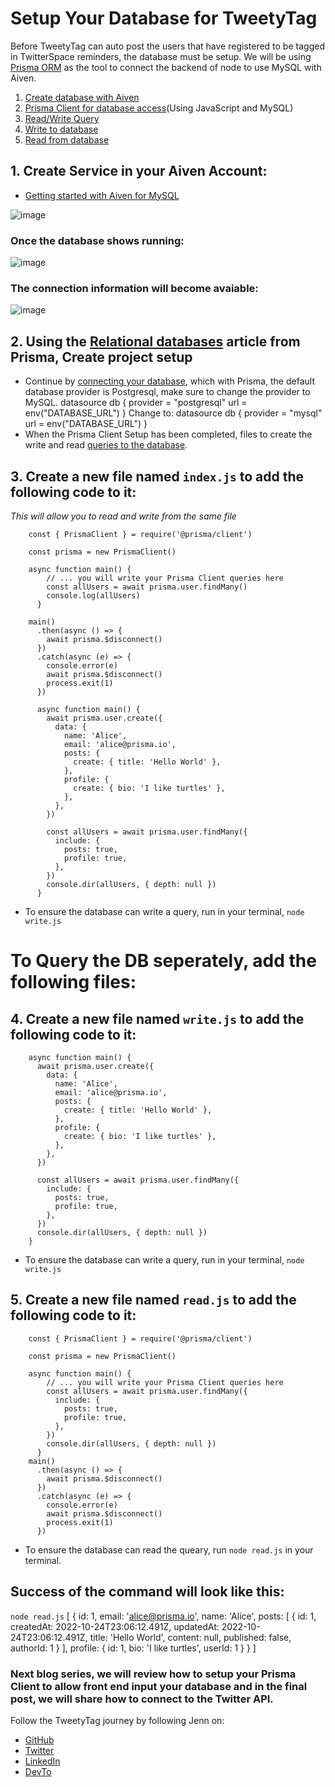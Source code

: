 # Setup Your Database for TweetyTag

Before TweetyTag can auto post the users that have registered to be tagged in TwitterSpace reminders, the database must be setup. We will be using [Prisma ORM](https://www.prisma.io/) as the tool to connect the backend of node to use MySQL with Aiven. 

1. [Create database with Aiven](https://github.com/jennjunod/aivenda/blob/main/README.md#1-create-service-in-your-aiven-account)
2. [Prisma Client for database access](https://github.com/jennjunod/aivenda/blob/main/README.md#2-using-the-relational-databases-article-from-prisma-create-project-setup)(Using JavaScript and MySQL)
3. [Read/Write Query](https://github.com/jennjunod/aivenda/blob/main/README.md#3-create-a-new-file-named-writejs-to-add-the-following-code-to-it)
4. [Write to database](https://github.com/jennjunod/aivenda/blob/main/README.md#3-create-a-new-file-named-writejs-to-add-the-following-code-to-it)
5. [Read from database](https://github.com/jennjunod/aivenda/blob/main/README.md#4-create-a-new-file-named-readjs-to-add-the-following-code-to-it)


## 1. Create Service in your Aiven Account:
* [Getting started with Aiven for MySQL](https://docs.aiven.io/docs/products/mysql/get-started.html#getting-started-with-aiven-for-mysql)

![image](https://user-images.githubusercontent.com/77285384/197628419-de00d95b-0503-42f2-bf8c-949b2ff51963.png)


### Once the database shows running:

![image](https://user-images.githubusercontent.com/77285384/197630786-571055ce-43c0-427e-b6f3-62b31eeefe45.png)


### The connection information will become avaiable:

![image](https://user-images.githubusercontent.com/77285384/197631205-0848f9f7-5052-4f8c-b26f-7111f63b5387.png)


## 2. Using the [Relational databases](https://www.prisma.io/docs/getting-started/setup-prisma/start-from-scratch/relational-databases-node-mysql) article from Prisma, Create project setup
* Continue by [connecting your database](https://www.prisma.io/docs/getting-started/setup-prisma/start-from-scratch/relational-databases/connect-your-database-node-mysql), which with Prisma, the default database provider is Postgresql, make sure to change the provider to MySQL.
    datasource db {
      provider = "postgresql"
      url      = env("DATABASE_URL")
    }
Change to: 
    datasource db {
      provider = "mysql"
      url      = env("DATABASE_URL")
    }
* When the Prisma Client Setup has been completed, files to create the write and read [queries to the database](https://www.prisma.io/docs/getting-started/setup-prisma/start-from-scratch/relational-databases/querying-the-database-node-mysql). 


## 3. Create a new file named `index.js` to add the following code to it:
*This will allow you to read and write from the same file*

        const { PrismaClient } = require('@prisma/client')

        const prisma = new PrismaClient()

        async function main() {
            // ... you will write your Prisma Client queries here
            const allUsers = await prisma.user.findMany()
            console.log(allUsers)
          }

        main()
          .then(async () => {
            await prisma.$disconnect()
          })
          .catch(async (e) => {
            console.error(e)
            await prisma.$disconnect()
            process.exit(1)
          })

          async function main() {
            await prisma.user.create({
              data: {
                name: 'Alice',
                email: 'alice@prisma.io',
                posts: {
                  create: { title: 'Hello World' },
                },
                profile: {
                  create: { bio: 'I like turtles' },
                },
              },
            })

            const allUsers = await prisma.user.findMany({
              include: {
                posts: true,
                profile: true,
              },
            })
            console.dir(allUsers, { depth: null })
          }
* To ensure the database can write a query, run in your terminal, `node write.js`

# To Query the DB seperately, add the following files: 

## 4. Create a new file named `write.js` to add the following code to it:

        async function main() {
          await prisma.user.create({
            data: {
              name: 'Alice',
              email: 'alice@prisma.io',
              posts: {
                create: { title: 'Hello World' },
              },
              profile: {
                create: { bio: 'I like turtles' },
              },
            },
          })

          const allUsers = await prisma.user.findMany({
            include: {
              posts: true,
              profile: true,
            },
          })
          console.dir(allUsers, { depth: null })
        }
* To ensure the database can write a query, run in your terminal, `node write.js`


## 5. Create a new file named `read.js` to add the following code to it:

        const { PrismaClient } = require('@prisma/client')

        const prisma = new PrismaClient()

        async function main() {
            // ... you will write your Prisma Client queries here
            const allUsers = await prisma.user.findMany({
              include: {
                posts: true,
                profile: true,
              },
            })
            console.dir(allUsers, { depth: null })
          }
        main()
          .then(async () => {
            await prisma.$disconnect()
          })
          .catch(async (e) => {
            console.error(e)
            await prisma.$disconnect()
            process.exit(1)
          })
          
          
* To ensure the database can read the queary, run `node read.js` in your terminal. 

## Success of the command will look like this:
`node read.js`
        [
          {
            id: 1,
            email: 'alice@prisma.io',
            name: 'Alice',
            posts: [
              {
                id: 1,
                createdAt: 2022-10-24T23:06:12.491Z,
                updatedAt: 2022-10-24T23:06:12.491Z,
                title: 'Hello World',
                content: null,
                published: false,
                authorId: 1
              }
            ],
            profile: { id: 1, bio: 'I like turtles', userId: 1 }
          }
        ]

### Next blog series, we will review how to setup your Prisma Client to allow front end input your database and in the final post, we will share how to connect to the Twitter API. 

Follow the TweetyTag journey by following Jenn on:
- [GitHub](https://github.com/jennjunod)
- [Twitter](https://twitter.com/JennJunod)
- [LinkedIn](https://www.linkedin.com/in/jennjunod/)
- [DevTo](https://dev.to/jennjunod)

